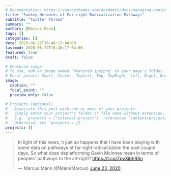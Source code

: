 ```yaml
---
# Documentation: https://sourcethemes.com/academic/docs/managing-content/
title: "Sankey Networks of Far-right Radicalization Pathways"
subtitle: "Twitter thread"
summary: ""
authors: [Marcus Mann]
tags: []
categories: []
date: 2020-06-22T16:48:17-04:00
lastmod: 2020-06-22T16:48:17-04:00
featured: true
draft: false

# Featured image
# To use, add an image named `featured.jpg/png` to your page's folder.
# Focal points: Smart, Center, TopLeft, Top, TopRight, Left, Right, BottomLeft, Bottom, BottomRight.
image: 
  caption: ""
  focal_point: ""
  preview_only: false

# Projects (optional).
#   Associate this post with one or more of your projects.
#   Simply enter your project's folder or file name without extension.
#   E.g. `projects = ["internal-project"]` references `content/project/deep-learning/index.md`.
#   Otherwise, set `projects = []`.
projects: []
---
```


<blockquote class="twitter-tweet"><p lang="en" dir="ltr">In light of this news, it just so happens that I have been playing with some data on pathways of far-right radicalization the past couple days. So what does deplatforming Gavin McInnes mean in terms of peoples&#39; pathways to the alt-right? <a href="https://t.co/ZpvXjbhRSn">https://t.co/ZpvXjbhRSn</a></p>&mdash; Marcus Mann (@MannMarcus) <a href="https://twitter.com/MannMarcus/status/1275498334992678912?ref_src=twsrc%5Etfw">June 23, 2020</a></blockquote> <script async src="https://platform.twitter.com/widgets.js" charset="utf-8"></script>

<div id="htmlwidget_container">
  <div id="htmlwidget-3611dc89ad4d4a488973" style="width:720px;height:500px;" class="sankeyNetwork html-widget"></div>
</div>
<script type="application/json" data-for="htmlwidget-3611dc89ad4d4a488973">{"x":{"links":{"source":[59,7,37,34,20,36,2,31,4,45,0,43,72,57,55,58,7,72,29,73,0,11,15,4,66,62,3,21,54,53,32,11,0,17,13,18,72,65,30,3,4,13,11,9,7,48,71,71,1,7,46,34,70,2,17,44,64,3,55,56,35,18,67,71,72,22,69,3,13,5,3,7,51,13,4,2,4,25,47,28,66,74,51,61,0,0,40,4,11,12,63,42,16,39,68,4,19,21,55,0,33,49,60,7,27,3,41,38,23,24,26,52,8,10,16,19,44,33,14,4,50],"target":[0,0,0,0,0,0,0,0,0,34,1,58,46,22,37,9,35,47,53,2,2,13,13,13,13,13,23,26,57,3,3,3,3,3,3,3,48,21,21,21,18,18,28,11,11,25,44,45,8,8,7,7,7,7,7,31,16,16,38,55,12,27,33,33,49,10,41,19,19,19,24,24,24,20,50,17,17,30,15,4,4,4,4,4,4,5,51,51,29,39,14,56,6,6,6,6,6,6,6,6,6,6,6,6,6,6,6,6,6,6,6,6,6,40,36,42,32,32,54,52,43],"value":[1,1,1,1,1,1,1,1,1,1,1,1,1,1,1,1,1,1,1,1,1,1,1,1,1,1,1,1,1,1,2,1,1,1,2,1,1,1,1,1,1,1,1,1,1,1,1,1,1,1,1,1,1,1,2,1,1,1,1,1,1,1,1,1,1,1,1,2,2,1,2,1,1,1,1,1,1,1,1,1,1,1,1,1,2,1,1,1,1,1,1,1,2,1,1,1,4,2,1,7,1,1,1,1,1,4,1,1,1,4,1,1,3,1,1,1,1,1,1,1,1]},"nodes":{"name":["/pol/","Aurini","GamerGate","Jared Taylor","Stefan Molyneux","Steven Crowder","The Right Stuff or Daily Stormer","Milo Yiannopoulos","Millenial Woes","Britanny Pettibone & Tara McCarthy","Paul Waggoner","Lauren Southern","Natt Danelaw","Gavin McInnes","The Art of Manliness","Southern Avenger","Morrakiu","Sargon of Akkad","Jim Goad","Red Ice","Ricky Vaughn","Jayman and Sailer","Blaire White","Greg Johnson","Richard Spencer","Lesswrong","Gregory Cochran","Nick Fuentes","Jordan Peterson","Suidlanders","SlateStarCodex","mises.com","Vdare","Pat Buchanan","/r/The_Donald","Christopher Cantwell","Tyrant Fashister","Bre Fachex & Mark Collet","Mr. Bond","Sven Songs","Tim Pool","Radio Aryan","Varg","Warski","Lew Rockwell","Manosphere","Ben Shapiro","Doug Stanhope","Jaron Lanier","Paul Kersey","Roaming Millenial","Styx HexenHammer666","Walt Bismarck","Dreamy Diglot","VICE","Murdoch Murdoch","The Golden One","Jack Donovan","Aydin Paladin","/b/","Alex Jones","Bill Whittle","Dave Rubin","Derrick Jensen","Encyclopedia Dramatica","Hans-Hermann Hoppe","Joe Rogan","Lou Dobbs","Opie and Anthony","Pewdiepie","PJ Watson","Ron Paul","Sam Harris","Tea Party","The Drunken Peasants"],"group":["/pol/","Aurini","GamerGate","Jared Taylor","Stefan Molyneux","Steven Crowder","The Right Stuff or Daily Stormer","Milo Yiannopoulos","Millenial Woes","Britanny Pettibone & Tara McCarthy","Paul Waggoner","Lauren Southern","Natt Danelaw","Gavin McInnes","The Art of Manliness","Southern Avenger","Morrakiu","Sargon of Akkad","Jim Goad","Red Ice","Ricky Vaughn","Jayman and Sailer","Blaire White","Greg Johnson","Richard Spencer","Lesswrong","Gregory Cochran","Nick Fuentes","Jordan Peterson","Suidlanders","SlateStarCodex","mises.com","Vdare","Pat Buchanan","/r/The_Donald","Christopher Cantwell","Tyrant Fashister","Bre Fachex & Mark Collet","Mr. Bond","Sven Songs","Tim Pool","Radio Aryan","Varg","Warski","Lew Rockwell","Manosphere","Ben Shapiro","Doug Stanhope","Jaron Lanier","Paul Kersey","Roaming Millenial","Styx HexenHammer666","Walt Bismarck","Dreamy Diglot","VICE","Murdoch Murdoch","The Golden One","Jack Donovan","Aydin Paladin","/b/","Alex Jones","Bill Whittle","Dave Rubin","Derrick Jensen","Encyclopedia Dramatica","Hans-Hermann Hoppe","Joe Rogan","Lou Dobbs","Opie and Anthony","Pewdiepie","PJ Watson","Ron Paul","Sam Harris","Tea Party","The Drunken Peasants"]},"options":{"NodeID":"name","NodeGroup":"name","LinkGroup":null,"colourScale":"d3.scaleOrdinal(d3.schemeCategory20);","fontSize":12,"fontFamily":null,"nodeWidth":30,"nodePadding":10,"units":"TWh","margin":{"top":null,"right":null,"bottom":null,"left":null},"iterations":32,"sinksRight":true}},"evals":[],"jsHooks":[]}</script>
<script type="application/htmlwidget-sizing" data-for="htmlwidget-3611dc89ad4d4a488973">{"viewer":{"width":450,"height":350,"padding":10,"fill":true},"browser":{"width":720,"height":500,"padding":10,"fill":false}}</script>
